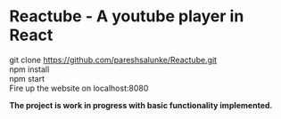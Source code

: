 # Reactube - A youtube player in React

git clone https://github.com/pareshsalunke/Reactube.git  
npm install  
npm start  
Fire up the website on localhost:8080  
  
  
<b>The project is work in progress with basic functionality implemented.</b>
